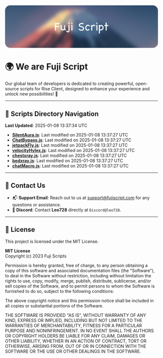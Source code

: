![Banner](.github/b.webp)

# 🌍 **We are Fuji Script**

Our global team of developers is dedicated to creating powerful, open-source scripts for Rise Client, designed to enhance your experience and unlock new possibilities! 🌟

---
<!-- SCRIPTS_NAVIGATION_START -->
## 📂 **Scripts Directory Navigation**

**Last Updated**: 2025-01-08 13:37:34 UTC

- **[SilentAura.js](scripts/SilentAura.js)**: Last modified on 2025-01-08 13:37:27 UTC
- **[ChatBypass.js](scripts/ChatBypass.js)**: Last modified on 2025-01-08 13:37:27 UTC
- **[jetpackFly.js](scripts/jetpackFly.js)**: Last modified on 2025-01-08 13:37:27 UTC
- **[velocityHylex.js](scripts/velocityHylex.js)**: Last modified on 2025-01-08 13:37:27 UTC
- **[chestxray.js](scripts/chestxray.js)**: Last modified on 2025-01-08 13:37:27 UTC
- **[bedxray.js](scripts/bedxray.js)**: Last modified on 2025-01-08 13:37:27 UTC
- **[chatMacro.js](scripts/chatMacro.js)**: Last modified on 2025-01-08 13:37:27 UTC

<!-- SCRIPTS_NAVIGATION_END -->

---

## 💬 **Contact Us**  
- 📬 **Support Email**: Reach out to us at [support@fujiscript.com](mailto:support@fujiscript.com) for any questions or assistance.  
- 💬 **Discord**: Contact **Leo728** directly at `Discord@leo728`.

---

## 📜 **License**

This project is licensed under the MIT License.  

**MIT License**  
Copyright (c) 2023 Fuji Scripts  

Permission is hereby granted, free of charge, to any person obtaining a copy of this software and associated documentation files (the "Software"), to deal in the Software without restriction, including without limitation the rights to use, copy, modify, merge, publish, distribute, sublicense, and/or sell copies of the Software, and to permit persons to whom the Software is furnished to do so, subject to the following conditions:  

The above copyright notice and this permission notice shall be included in all copies or substantial portions of the Software.  

THE SOFTWARE IS PROVIDED "AS IS", WITHOUT WARRANTY OF ANY KIND, EXPRESS OR IMPLIED, INCLUDING BUT NOT LIMITED TO THE WARRANTIES OF MERCHANTABILITY, FITNESS FOR A PARTICULAR PURPOSE AND NONINFRINGEMENT. IN NO EVENT SHALL THE AUTHORS OR COPYRIGHT HOLDERS BE LIABLE FOR ANY CLAIM, DAMAGES OR OTHER LIABILITY, WHETHER IN AN ACTION OF CONTRACT, TORT OR OTHERWISE, ARISING FROM, OUT OF OR IN CONNECTION WITH THE SOFTWARE OR THE USE OR OTHER DEALINGS IN THE SOFTWARE.  
